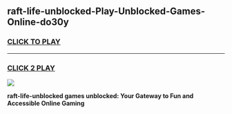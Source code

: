 
## raft-life-unblocked-Play-Unblocked-Games-Online-do30y
<h3>
<a href="https://premium76.site?title=raft-life-unblocked&ref=25A">CLICK TO PLAY</a></h3>
<hr>

<h3>
<a href="https://premium76.site?title=raft-life-unblocked&ref=25A">CLICK 2 PLAY</a>
  
</h3>

<a href="https://premium76.site?title=raft-life-unblocked&ref=25A"><img src="https://clearcache.store/games.png"></a>


**raft-life-unblocked games unblocked: Your Gateway to Fun and Accessible Online Gaming**

